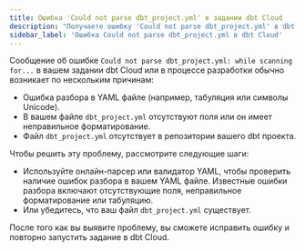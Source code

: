 ```yaml
---
title: Ошибка 'Could not parse dbt_project.yml' в задании dbt Cloud
description: "Получаете ошибку 'Could not parse dbt_project.yml' в dbt Cloud? Эта ошибка обычно вызвана табуляцией в вашем файле dbt_project.yml."
sidebar_label: 'Ошибка Could not parse dbt_project.yml в dbt Cloud'
---
```


Сообщение об ошибке `Could not parse dbt_project.yml: while scanning for...` в вашем задании dbt Cloud или в процессе разработки обычно возникает по нескольким причинам:

- Ошибка разбора в YAML файле (например, табуляция или символы Unicode).
- В вашем файле `dbt_project.yml` отсутствуют поля или он имеет неправильное форматирование.
- Файл `dbt_project.yml` отсутствует в репозитории вашего dbt проекта.

Чтобы решить эту проблему, рассмотрите следующие шаги:
- Используйте онлайн-парсер или валидатор YAML, чтобы проверить наличие ошибок разбора в вашем YAML файле. Известные ошибки разбора включают отсутствующие поля, неправильное форматирование или табуляцию.
- Или убедитесь, что ваш файл `dbt_project.yml` существует.

После того как вы выявите проблему, вы сможете исправить ошибку и повторно запустить задание в dbt Cloud.